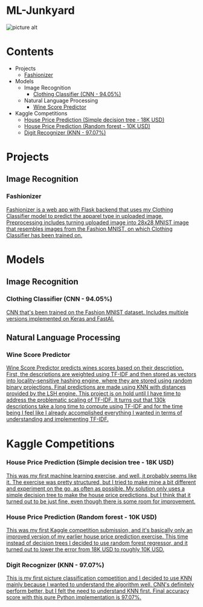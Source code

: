 # ML-Junkyard
![picture alt](https://imgs.xkcd.com/comics/machine_learning.png)

# Contents
* Projects
    * [Fashionizer](https://github.com/nameisxi/ML-Junkyard/#fashionizer)
* Models
    * Image Recognition
        * [Clothing Classifier (CNN - 94.05%)](https://github.com/nameisxi/ML-Junkyard/#clothing-classifier-cnn---9405)
    * Natural Language Processing
        * [Wine Score Predictor](https://github.com/nameisxi/ML-Junkyard/#wine-score-predictor)
* Kaggle Competitions
    * [House Price Prediction (Simple decision tree - 18K USD)](https://github.com/nameisxi/ML-Junkyard/#house-price-prediction-simple-decision-tree---18k-usd)
    * [House Price Prediction (Random forest - 10K USD)](https://github.com/nameisxi/ML-Junkyard/#house-price-prediction-random-forest---10k-usd)
    * [Digit Recognizer (KNN - 97.07%)](https://github.com/nameisxi/ML-Junkyard/#digit-recognizer-knn---9707)
    

# Projects
## Image Recognition
### Fashionizer
[Fashionizer is a web app with Flask backend that uses my Clothing Classifier model to predict the apparel type in uploaded image.
Preprocessing includes turning uploaded image into 28x28 MNIST image that resembles images from the Fashion MNIST, on which Clothing Classifier has been trained on.](https://github.com/nameisxi/Fashionizer)
    


# Models
## Image Recognition
### Clothing Classifier (CNN - 94.05%)
[CNN that's been trained on the Fashion MNIST dataset. Includes multiple versions implemented on Keras and FastAI.](https://github.com/nameisxi/ML-Junkyard/tree/master/Models/Clothing-Classifier)

## Natural Language Processing
### Wine Score Predictor
[Wine Score Predictor predicts wines scores based on their description. First, the descriptions are weighted using TF-IDF and then stored as vectors into locality-sensitive hashing engine, where they are stored using random binary projections. Final predictions are made using KNN with distances provided by the LSH engine. This project is on hold until I have time to address the problematic scaling of TF-IDF. It turns out that 130k descriptions take a long time to compute using TF-IDF and for the time being I feel like I already accomplished everything I wanted in terms of understanding and implementing TF-IDF.](http://nbviewer.jupyter.org/github/nameisxi/ML-Junkyard/blob/master/Models/Wine-Score-Predictor/TF-IDF-Pure-Python.ipynb)







# Kaggle Competitions
### House Price Prediction (Simple decision tree - 18K USD)
[This was my first machine learning exercise, and well, it probably seems like it. The exercise was pretty structured, but I tried to make mine a bit different and experiment on the go, as often as possible. My solution only uses a simple decision tree to make the house price predictions, but I think that it turned out to be just fine, even though there is some room for improvement.](http://nbviewer.jupyter.org/github/nameisxi/ML-Junkyard/blob/master/Kaggle/Housing-Prices-Prediction-Exercise/Kaggle-House-Price-Prediction-Exercise.ipynb)

### House Price Prediction (Random forest - 10K USD)
[This was my first Kaggle competition submission, and it's basically only an improved version of my earlier house price prediction exercise. This time instead of decision trees I decided to use random forest regressor, and it turned out to lower the error from 18K USD to roughly 10K USD.](http://nbviewer.jupyter.org/github/nameisxi/ML-Junkyard/blob/master/Kaggle/Housing-Prices-Prediction-Competition/Kaggle-House-Price-Prediction-Competition-Solution.ipynb)

### Digit Recognizer (KNN - 97.07%)
[This is my first picture classification competition and I decided to use KNN mainly because I wanted to understand the algorithm well. CNN's definitely perform better, but I felt the need to understand KNN first. Final accuracy score with this pure Python implementation is 97.07%.](http://nbviewer.jupyter.org/github/nameisxi/ML-Junkyard/blob/master/Kaggle/Digit-Recognizer-Competition/KNN-Pure-Python.ipynb)
